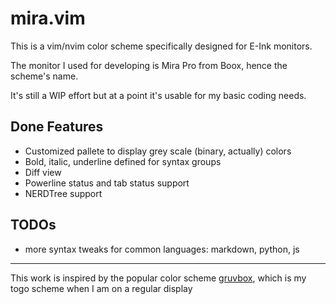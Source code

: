 # mira.vim
This is a vim/nvim color scheme specifically designed for E-Ink monitors.

The monitor I used for developing is Mira Pro from Boox, hence
the scheme's name.

It's still a WIP effort but at a point it's usable for my basic coding needs.

## Done Features
* Customized pallete to display grey scale (binary, actually) colors
* Bold, italic, underline defined for syntax groups
* Diff view
* Powerline status and tab status support
* NERDTree support

## TODOs
* more syntax tweaks for common languages: markdown, python, js

---
This work is inspired by the popular color scheme
[gruvbox](https://github.com/morhetz/gruvbox), which is my togo scheme when I am
on a regular display
